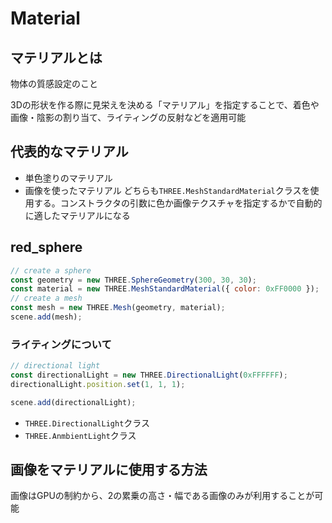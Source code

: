 # Material

## マテリアルとは

物体の質感設定のこと

3Dの形状を作る際に見栄えを決める「マテリアル」を指定することで、着色や画像・陰影の割り当て、ライティングの反射などを適用可能

## 代表的なマテリアル
- 単色塗りのマテリアル
- 画像を使ったマテリアル
どちらも`THREE.MeshStandardMaterial`クラスを使用する。コンストラクタの引数に色か画像テクスチャを指定するかで自動的に適したマテリアルになる


## red_sphere

```js
// create a sphere
const geometry = new THREE.SphereGeometry(300, 30, 30);
const material = new THREE.MeshStandardMaterial({ color: 0xFF0000 });
// create a mesh
const mesh = new THREE.Mesh(geometry, material);
scene.add(mesh);

```

### ライティングについて
```js
// directional light
const directionalLight = new THREE.DirectionalLight(0xFFFFFF);
directionalLight.position.set(1, 1, 1);

scene.add(directionalLight);

```
- `THREE.DirectionalLight`クラス
- `THREE.AnmbientLight`クラス

## 画像をマテリアルに使用する方法
画像はGPUの制約から、2の累乗の高さ・幅である画像のみが利用することが可能